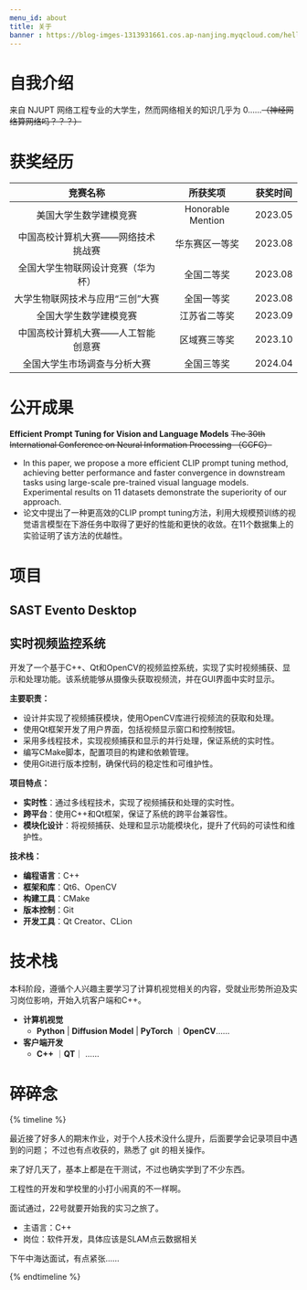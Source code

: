 ```yaml
---
menu_id: about
title: 关于
banner : https://blog-imges-1313931661.cos.ap-nanjing.myqcloud.com/hello.png
---
```


# 自我介绍

来自 NJUPT 网络工程专业的大学生，然而网络相关的知识几乎为 0……~~（神经网络算网络吗？？？）~~



# 获奖经历

| **竞赛名称**      | **所获奖项** | **获奖时间**    |
| :-----------------:        |    :------------:   |          :-------: |
| 美国大学生数学建模竞赛       | Honorable Mention       | 2023.05   |
| 中国高校计算机大赛——网络技术挑战赛   | 华东赛区一等奖        | 2023.08      |
| 全国大学生物联网设计竞赛（华为杯）   | 全国二等奖      | 2023.08      |
| 大学生物联网技术与应用“三创”大赛    | 全国一等奖        | 2023.08      |
| 全国大学生数学建模竞赛   | 江苏省二等奖        | 2023.09      |
| 中国高校计算机大赛——人工智能创意赛   | 区域赛三等奖         | 2023.10      |
| 全国大学生市场调查与分析大赛   | 全国三等奖        | 2024.04      |


# 公开成果

**Efficient Prompt Tuning for Vision and Language Models**
~~The 30th International Conference on Neural Information Processing （CCFC）~~
* In this paper, we propose a more efficient CLIP prompt tuning method, achieving better performance and faster convergence in downstream tasks using large-scale pre-trained visual language models. Experimental results on 11 datasets demonstrate the superiority of our approach.
* 论文中提出了一种更高效的CLIP prompt tuning方法，利用大规模预训练的视觉语言模型在下游任务中取得了更好的性能和更快的收敛。在11个数据集上的实验证明了该方法的优越性。

# 项目
## SAST Evento Desktop

## 实时视频监控系统

开发了一个基于C++、Qt和OpenCV的视频监控系统，实现了实时视频捕获、显示和处理功能。该系统能够从摄像头获取视频流，并在GUI界面中实时显示。

**主要职责：**
- 设计并实现了视频捕获模块，使用OpenCV库进行视频流的获取和处理。
- 使用Qt框架开发了用户界面，包括视频显示窗口和控制按钮。
- 采用多线程技术，实现视频捕获和显示的并行处理，保证系统的实时性。
- 编写CMake脚本，配置项目的构建和依赖管理。
- 使用Git进行版本控制，确保代码的稳定性和可维护性。

**项目特点：**
- **实时性**：通过多线程技术，实现了视频捕获和处理的实时性。
- **跨平台**：使用C++和Qt框架，保证了系统的跨平台兼容性。
- **模块化设计**：将视频捕获、处理和显示功能模块化，提升了代码的可读性和维护性。

**技术栈：**
- **编程语言**：C++
- **框架和库**：Qt6、OpenCV
- **构建工具**：CMake
- **版本控制**：Git
- **开发工具**：Qt Creator、CLion



# 技术栈

本科阶段，遵循个人兴趣主要学习了计算机视觉相关的内容，受就业形势所迫及实习岗位影响，开始入坑客户端和C++。

* **计算机视觉**
  * **Python** | **Diffusion Model** | **PyTorch** ｜**OpenCV**……
* **客户端开发**
  * **C++** ｜**QT**｜ ……


# 碎碎念



{% timeline %}

<!-- node 2024 年 7 月 2 日 -->

最近接了好多人的期末作业，对于个人技术没什么提升，后面要学会记录项目中遇到的问题；
不过也有点收获的，熟悉了 git 的相关操作。

<!-- node 2024 年 5 月 28 日 -->

来了好几天了，基本上都是在干测试，不过也确实学到了不少东西。

工程性的开发和学校里的小打小闹真的不一样啊。

<!-- node 2024 年 5 月 13 日 -->

面试通过，22号就要开始我的实习之旅了。

* 主语言：C++
* 岗位：软件开发，具体应该是SLAM点云数据相关

<!-- node 2024 年 5 月 9 日 -->
下午中海达面试，有点紧张……

{% endtimeline %}

